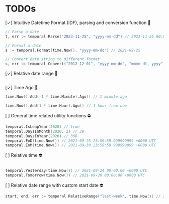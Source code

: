 # TODOs

[✓] Intuitive Datetime Format (IDF), parsing and conversion function 💯

```go
// Parse a date
t, err := temporal.Parse("2023-11-25", "yyyy-mm-dd") // 2023-11-25 00:00:00 +0000 UTC

// Format a date
s := temporal.Format(time.Now(), "yyyy-mm-dd") // 2021-09-25

// Convert date string to different format
s, err := temporal.Convert("2012-12-01", "yyyy-mm-dd", "mmmm dt, yyyy") // December 1st, 2012
```

[✓] Relative date range 💯

```go
```

[✓] Time Ago 💯

```go
time.Now().Add(-1 * time.Minute).Ago() // 1 minute ago

time.Now().Add(1 * time.Hour).Ago() // 1 hour from now
```

[ ] General time related utility functions ⛔

```go
temporal.IsLeapYear(2020) // true
temporal.DaysInMonth(2020, 2) // 29
temporal.DaysInYear(2020) // 366
temporal.EoD(time.Now()) // 2021-09-25 23:59:59.999999999 +0000 UTC
temporal.EoM(time.Now()) // 2021-09-30 23:59:59.999999999 +0000 UTC
```

[ ] Relative time ⛔

```go

temporal.Yesterday(time.Now()) // 2021-09-24 00:00:00 +0000 UTC
temporal.Tomorrow(time.Now()) // 2021-09-26 00:00:00 +0000 UTC
```

[ ] Relative date range with custom start date ⛔

```go
start, end, err := temporal.RelativeRange("last-week", time.Now()) // 2021-09-19 00:00:00 +0000 UTC, 2021-09-25 00:00:00 +0000 UTC
```
